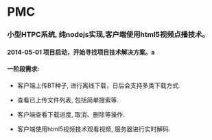 # PMC

### 小型HTPC系统, 纯nodejs实现,客户端使用html5视频点播技术。

#### 2014-05-01 项目启动，开始寻找项目技术解决方案。a

#### 一阶段需求:

+ 客户端上传BT种子, 进行离线下载，日后会支持多类下载方式.

+ 查看已上传文件列表, 包括简单搜索等.

+ 客户端查看下载进度, 取消、删除等操作.

+ 客户端使用html5视频技术观看视频, 服务器进行实时解码.
